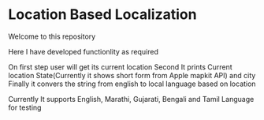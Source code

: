 # Location Based Localization

Welcome to this repository

Here I have developed functionlity as required

On first step user will get its current location 
Second It prints Current location State(Currently it shows short form from Apple mapkit API) and city 
Finally it convers the string from english to local language based on location

Currently It supports English, Marathi, Gujarati, Bengali and Tamil Language for testing

